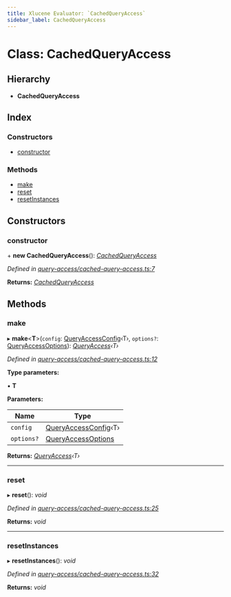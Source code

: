 ```yaml
---
title: Xlucene Evaluator: `CachedQueryAccess`
sidebar_label: CachedQueryAccess
---
```


# Class: CachedQueryAccess

## Hierarchy

* **CachedQueryAccess**

## Index

### Constructors

* [constructor](cachedqueryaccess.md#constructor)

### Methods

* [make](cachedqueryaccess.md#make)
* [reset](cachedqueryaccess.md#reset)
* [resetInstances](cachedqueryaccess.md#resetinstances)

## Constructors

###  constructor

\+ **new CachedQueryAccess**(): *[CachedQueryAccess](cachedqueryaccess.md)*

*Defined in [query-access/cached-query-access.ts:7](https://github.com/terascope/teraslice/blob/0ae31df4/packages/xlucene-evaluator/src/query-access/cached-query-access.ts#L7)*

**Returns:** *[CachedQueryAccess](cachedqueryaccess.md)*

## Methods

###  make

▸ **make**<**T**>(`config`: [QueryAccessConfig](../interfaces/queryaccessconfig.md)‹T›, `options?`: [QueryAccessOptions](../interfaces/queryaccessoptions.md)): *[QueryAccess](queryaccess.md)‹T›*

*Defined in [query-access/cached-query-access.ts:12](https://github.com/terascope/teraslice/blob/0ae31df4/packages/xlucene-evaluator/src/query-access/cached-query-access.ts#L12)*

**Type parameters:**

▪ **T**

**Parameters:**

Name | Type |
------ | ------ |
`config` | [QueryAccessConfig](../interfaces/queryaccessconfig.md)‹T› |
`options?` | [QueryAccessOptions](../interfaces/queryaccessoptions.md) |

**Returns:** *[QueryAccess](queryaccess.md)‹T›*

___

###  reset

▸ **reset**(): *void*

*Defined in [query-access/cached-query-access.ts:25](https://github.com/terascope/teraslice/blob/0ae31df4/packages/xlucene-evaluator/src/query-access/cached-query-access.ts#L25)*

**Returns:** *void*

___

###  resetInstances

▸ **resetInstances**(): *void*

*Defined in [query-access/cached-query-access.ts:32](https://github.com/terascope/teraslice/blob/0ae31df4/packages/xlucene-evaluator/src/query-access/cached-query-access.ts#L32)*

**Returns:** *void*
